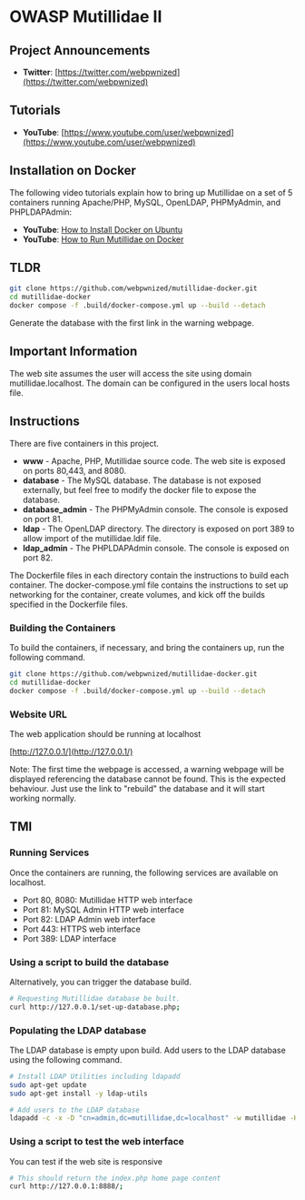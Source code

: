 # OWASP Mutillidae II

## Project Announcements

* **Twitter**: [https://twitter.com/webpwnized](https://twitter.com/webpwnized)

## Tutorials

* **YouTube**: [https://www.youtube.com/user/webpwnized](https://www.youtube.com/user/webpwnized)

## Installation on Docker

The following video tutorials explain how to bring up Mutillidae on a set of 5 containers running Apache/PHP, MySQL, OpenLDAP, PHPMyAdmin, and PHPLDAPAdmin:
* **YouTube**: [How to Install Docker on Ubuntu](https://www.youtube.com/watch?v=Y_2JVREtDFk)
* **YouTube**: [How to Run Mutillidae on Docker](https://www.youtube.com/watch?v=9RH4l8ff-yg)

## TLDR

```bash
git clone https://github.com/webpwnized/mutillidae-docker.git
cd mutillidae-docker
docker compose -f .build/docker-compose.yml up --build --detach
```

Generate the database with the first link in the warning webpage.

## Important Information

The web site assumes the user will access the site using domain mutillidae.localhost. The domain can be configured in the users local hosts file.

## Instructions

There are five containers in this project. 

- **www** - Apache, PHP, Mutillidae source code. The web site is exposed on ports 80,443, and 8080.
- **database** - The MySQL database. The database is not exposed externally, but feel free to modify the docker file to expose the database.
- **database_admin** - The PHPMyAdmin console. The console is exposed on port 81.
- **ldap** - The OpenLDAP directory. The directory is exposed on port 389 to allow import of the mutillidae.ldif file.
- **ldap_admin** - The PHPLDAPAdmin console. The console is exposed on port 82.

The Dockerfile files in each directory contain the instructions to build each container. The docker-compose.yml file contains the instructions to set up networking for the container, create volumes, and kick off the builds specified in the Dockerfile files.

### Building the Containers

To build the containers, if necessary, and bring the containers up, run the following command.

```bash
git clone https://github.com/webpwnized/mutillidae-docker.git
cd mutillidae-docker
docker compose -f .build/docker-compose.yml up --build --detach
```
### Website URL

The web application should be running at localhost

[http://127.0.0.1/](http://127.0.0.1/)

Note: The first time the webpage is accessed, a warning webpage will be displayed referencing the database cannot be found. This is the expected behaviour. Just use the link to "rebuild" the database and it will start working normally.

## TMI

### Running Services

Once the containers are running, the following services are available on localhost.

- Port 80, 8080: Mutillidae HTTP web interface
- Port 81: MySQL Admin HTTP web interface
- Port 82: LDAP Admin web interface
- Port 443: HTTPS web interface
- Port 389: LDAP interface

### Using a script to build the database

Alternatively, you can trigger the database build.

```bash
# Requesting Mutillidae database be built.
curl http://127.0.0.1/set-up-database.php;
```

### Populating the LDAP database

The LDAP database is empty upon build. Add users to the LDAP database using the following command.

```bash
# Install LDAP Utilities including ldapadd
sudo apt-get update
sudo apt-get install -y ldap-utils

# Add users to the LDAP database
ldapadd -c -x -D "cn=admin,dc=mutillidae,dc=localhost" -w mutillidae -H ldap://localhost:389 -f .build/ldap/configuration/ldif/mutillidae.ldif
```

### Using a script to test the web interface

You can test if the web site is responsive

```bash
# This should return the index.php home page content
curl http://127.0.0.1:8888/;
```
